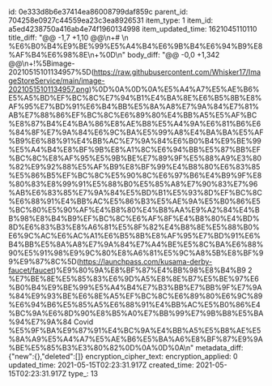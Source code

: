 id: 0e333d8b6e37414ea86008799daf859c
parent_id: 704258e0927c44559ea23c3ea8926531
item_type: 1
item_id: a5ed4238750a416ab4e74f1960134998
item_updated_time: 1621045110110
title_diff: "@@ -1,7 +1,10 @@\\n+# \\n %E6%B0%B4%E9%BE%99%E5%A4%B4%E6%9B%B4%E6%94%B9%E8%AF%B4%E6%98%8E\\n+%0D\\n"
body_diff: "@@ -0,0 +1,342 @@\\n+!%5Bimage-20210515101134957%5D(https://raw.githubusercontent.com/Whisker17/ImageStoreService/main/image-20210515101134957.png)%0D%0A%0D%0A%E5%A4%A7%E5%AE%B6%E5%A5%BD%EF%BC%8C%E7%94%B1%E4%BA%8E%E6%B5%8B%E8%AF%95%E7%BD%91%E6%B4%BB%E5%8A%A8%E7%9A%84%E7%81%AB%E7%88%86%EF%BC%8C%E6%89%80%E4%BB%A5%E5%AF%BC%E8%87%B4%E4%BA%86%E8%AE%B8%E5%A4%9A%E6%81%B6%E6%84%8F%E7%9A%84%E6%9C%BA%E5%99%A8%E4%BA%BA%E5%AF%B9%E6%88%91%E4%BB%AC%E7%9A%84%E6%B0%B4%E9%BE%99%E5%A4%B4%E8%BF%9B%E8%A1%8C%E6%94%BB%E5%87%BB%EF%BC%8C%E8%AF%95%E5%9B%BE%E7%89%9F%E5%88%A9%E3%80%82%E9%92%88%E5%AF%B9%E8%BF%99%E4%B8%80%E6%83%85%E5%86%B5%EF%BC%8C%E5%90%8C%E6%97%B6%E4%B9%9F%E8%80%83%E8%99%91%E5%88%B0%E5%85%A8%E7%90%83%E7%96%AB%E6%83%85%E7%9A%84%E5%BD%B1%E5%93%8D%EF%BC%8C%E6%88%91%E4%BB%AC%E5%86%B3%E5%AE%9A%E5%B0%86%E5%BC%80%E5%90%AF%E4%B8%80%E4%B8%AA%E9%A2%84%E4%BB%98%E8%B4%B9%EF%BC%8C%E6%AF%8F%E4%B8%80%E4%BD%8D%E6%83%B3%E8%A6%81%E5%8F%82%E4%B8%8E%E5%88%B0%E6%9C%AC%E6%AC%A1%E6%B5%8B%E8%AF%95%E7%BD%91%E6%B4%BB%E5%8A%A8%E7%9A%84%E7%A4%BE%E5%8C%BA%E6%88%90%E5%91%98%E9%9C%80%E8%A6%81%E5%9C%A8%5B%E8%BF%99%E9%87%8C%5D(https://launchpass.com/kusama-derby-faucet/faucet)%E9%80%9A%E8%BF%87%E4%BB%98%E8%B4%B9 2 %E7%BE%8E%E5%85%83%E6%9D%A5%E8%8E%B7%E5%BE%97%E6%B0%B4%E9%BE%99%E5%A4%B4%E7%B3%BB%E7%BB%9F%E7%9A%84%E9%93%BE%E6%8E%A5%EF%BC%8C%E6%89%80%E6%9C%89%E6%94%B6%E5%85%A5%E6%88%91%E4%BB%AC%E5%B0%86%E4%BC%9A%E6%8D%90%E8%B5%A0%E7%BB%99%E7%9B%B8%E5%BA%94%E7%9A%84 Covid %E5%9F%BA%E9%87%91%E4%BC%9A%E4%BB%A5%E5%B8%AE%E5%8A%A9%E5%A4%A7%E5%AE%B6%E5%BA%A6%E8%BF%87%E9%9A%BE%E5%85%B3%E3%80%82%0D%0A%0D%0A\\n"
metadata_diff: {"new":{},"deleted":[]}
encryption_cipher_text: 
encryption_applied: 0
updated_time: 2021-05-15T02:23:31.917Z
created_time: 2021-05-15T02:23:31.917Z
type_: 13